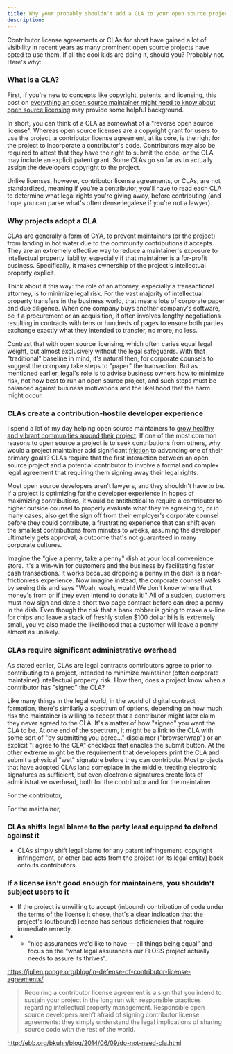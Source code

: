 ```yaml
---
title: Why your probably shouldn't add a CLA to your open source project
description:
---
```


Contributor license agreements or CLAs for short have gained a lot of visibility in recent years as many prominent open source projects have opted to use them. If all the cool kids are doing it, should you? Probably not. Here's why:


### What is a CLA?

First, if you're new to concepts like copyright, patents, and licensing, this post on [everything an open source maintainer might need to know about open source licensing](https://ben.balter.com/2017/11/28/everything-an-open-source-maintainer-might-need-to-know-about-open-source-licensing/) may provide some helpful background.

In short, you can think of a CLA as somewhat of a "reverse open source license". Whereas open source licenses are a copyright grant for users to use the project, a contributor license agreement, at its core, is the right for the project to incorporate a contributor's code. Contributors may also be required to attest that they have the right to submit the code, or the CLA may include an explicit patent grant. Some CLAs go so far as to actually assign the developers copyright to the project.

Unlike licenses, however, contributor license agreements, or CLAs, are not standardized, meaning if you're a contributor, you'll have to read each CLA to determine what legal rights you're giving away, before contributing (and hope you can parse what's often dense legalese if you're not a lawyer).

### Why projects adopt a CLA

CLAs are generally a form of CYA, to prevent maintainers (or the project) from landing in hot water due to the community contributions it accepts. They are an extremely effective way to reduce a maintainer's exposure to intellectual property liability, especially if that maintainer is a for-profit business. Specifically, it makes ownership of the project's intellectual property explicit.

Think about it this way: the role of an attorney, especially a transactional attorney, is to minimize legal risk. For the vast majority of intellectual property transfers in the business world, that means lots of corporate paper and due diligence. When one company buys another company's software, be it a procurement or an acquisition, it often involves lengthy negotiations resulting in contracts with tens or hundreds of pages to ensure both parties exchange exactly what they intended to transfer, no more, no less.

Contrast that with open source licensing, which often caries equal legal weight, but almost exclusively without the legal safeguards. With that "traditional" baseline in mind, it's natural then, for corporate counsels to suggest the company take steps to "paper" the transaction. But as mentioned earlier, legal's role is to advise business owners how to minimize risk, not how best to run an open source project, and such steps must be balanced against business motivations and the likelihood that the harm might occur.

### CLAs create a contribution-hostile developer experience

I spend a lot of my day helping open source maintainers to [grow healthy and vibrant communities around their project](https://ben.balter.com/2017/11/10/twelve-tips-for-growing-communities-around-your-open-source-project/). If one of the most common reasons to open source a project is to seek contributions from others, why would a project maintainer add significant [friction](https://ben.balter.com/2013/08/11/friction/) to advancing one of their primary goals? CLAs require that the first interaction between an open source project and a potential contributor to involve a formal and complex legal agreement that requiring them signing away their legal rights.

Most open source developers aren't lawyers, and they shouldn't have to be. If a project is optimizing for the developer experience in hopes of maximizing contributions, it would be antithetical to require a contributor to higher outside counsel to properly evaluate what they're agreeing to, or in many cases, also get the sign off from their employer's corporate counsel before they could contribute, a frustrating experience that can shift even the smallest contributions from minutes to weeks, assuming the developer ultimately gets approval, a outcome that's not guaranteed in many corporate cultures.

Imagine the "give a penny, take a penny" dish at your local convenience store. It's a win-win for customers and the business by facilitating faster cash transactions. It works because dropping a penny in the dish is a near-frictionless experience. Now imagine instead, the corporate counsel walks by seeing this and says "Woah, woah, woah! We don't know where that money's from or if they even intend to donate it!" All of a sudden, customers must now sign and date a short two page contract before can drop a penny in the dish. Even though the risk that a bank robber is going to make a v-line for chips and leave a stack of freshly stolen $100 dollar bills is extremely small, you've also made the likelihoosd that a customer will leave a penny almost as unlikely.

### CLAs require significant administrative overhead

As stated earlier, CLAs are legal contracts contributors agree to prior to contributing to a project, intended to minimize maintainer (often corporate maintainer) intellectual property risk. How then, does a project know when a contributor has "signed" the CLA?

Like many things in the legal world, in the world of digital contract formation, there's similarly a spectrum of options, depending on how much risk the maintainer is willing to accept that a contributor might later claim they never agreed to the CLA. It's a matter of how "signed" you want the CLA to be. At one end of the spectrum, it might be a link to the CLA with some sort of "by submitting you agree..." disclaimer ("browserwrap") or an explicit "I agree to the CLA" checkbox that enables the submit button. At the other extreme might be the requirement that developers print the CLA and submit a physical "wet" signature before they can contribute. Most projects that have adopted CLAs land someplace in the middle, treating electronic signatures as sufficient, but even electronic signatures create lots of administrative overhead, both for the contributor and for the maintainer.

For the contributor,

For the maintainer,


### CLAs shifts legal blame to the party least equipped to defend against it



*  CLAs simply shift legal blame for any patent infringement, copyright infringement, or other bad acts from the project (or its legal entity) back onto its contributors.

### If a license isn't good enough for maintainers, you shouldn't subject users to it



*  If the project is unwilling to accept (inbound) contribution of code under the terms of the license it chose, that's a clear indication that the project's (outbound) license has serious deficiencies that require immediate remedy.
* * "nice assurances we'd like to have — all things being equal” and focus on the “what legal assurances our FLOSS project actually needs to assure its thrives”.

https://julien.ponge.org/blog/in-defense-of-contributor-license-agreements/

> Requiring a contributor license agreement is a sign that you intend to sustain your project in the long run with responsible practices regarding intellectual property management. Responsible open source developers aren’t afraid of signing contributor license agreements: they simply understand the legal implications of sharing source code with the rest of the world.


http://ebb.org/bkuhn/blog/2014/06/09/do-not-need-cla.html
